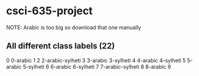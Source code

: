 # csci-635-project

NOTE: Arabic is too big so download that one manually

## All different class labels (22)
0
0-arabic
1
2
2-arabic-sylheti
3
3-arabic
3-sylheti
4
4-arabic
4-sylheti
5
5-arabic
5-sylheti
6
6-arabic
6-sylheti
7
7-arabic-sylheti
8
8-arabic
9